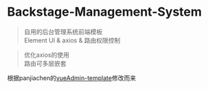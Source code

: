 # Backstage-Management-System

> 自用的后台管理系统前端模板  
> Element UI & axios & 路由权限控制
    
> 优化axios的使用  
> 路由可多层嵌套

根据panjiachen的[vueAdmin-template](http://panjiachen.github.io/vueAdmin-template)修改而来

